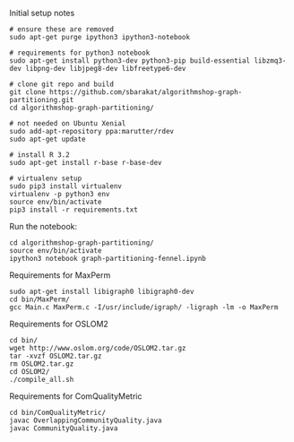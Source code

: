 
Initial setup notes

    # ensure these are removed
    sudo apt-get purge ipython3 ipython3-notebook

    # requirements for python3 notebook
    sudo apt-get install python3-dev python3-pip build-essential libzmq3-dev libpng-dev libjpeg8-dev libfreetype6-dev

    # clone git repo and build
    git clone https://github.com/sbarakat/algorithmshop-graph-partitioning.git
    cd algorithmshop-graph-partitioning/

    # not needed on Ubuntu Xenial
    sudo add-apt-repository ppa:marutter/rdev
    sudo apt-get update

    # install R 3.2
    sudo apt-get install r-base r-base-dev

    # virtualenv setup
    sudo pip3 install virtualenv
    virtualenv -p python3 env
    source env/bin/activate
    pip3 install -r requirements.txt

Run the notebook:

    cd algorithmshop-graph-partitioning/
    source env/bin/activate
    ipython3 notebook graph-partitioning-fennel.ipynb

Requirements for MaxPerm

    sudo apt-get install libigraph0 libigraph0-dev
    cd bin/MaxPerm/
    gcc Main.c MaxPerm.c -I/usr/include/igraph/ -ligraph -lm -o MaxPerm

Requirements for OSLOM2

    cd bin/
    wget http://www.oslom.org/code/OSLOM2.tar.gz
    tar -xvzf OSLOM2.tar.gz
    rm OSLOM2.tar.gz
    cd OSLOM2/
    ./compile_all.sh

Requirements for ComQualityMetric

    cd bin/ComQualityMetric/
    javac OverlappingCommunityQuality.java
    javac CommunityQuality.java

